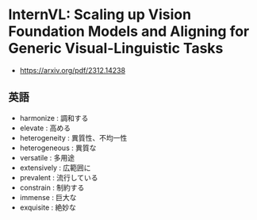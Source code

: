 # InternVL: Scaling up Vision Foundation Models and Aligning for Generic Visual-Linguistic Tasks

- https://arxiv.org/pdf/2312.14238

## 英語
- harmonize : 調和する
- elevate : 高める
- heterogeneity : 異質性、不均一性
- heterogeneous : 異質な
- versatile : 多用途
- extensively : 広範囲に
- prevalent : 流行している
- constrain : 制約する
- immense : 巨大な
- exquisite : 絶妙な